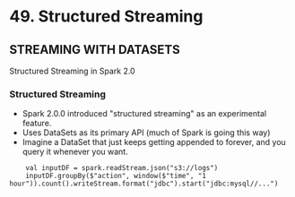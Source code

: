 # 49. Structured Streaming

## STREAMING WITH DATASETS
Structured Streaming in Spark 2.0

### Structured Streaming
* Spark 2.0.0 introduced "structured streaming" as an experimental feature.
* Uses DataSets as its primary API (much of Spark is going this way)
* Imagine a DataSet that just keeps getting appended to forever, and you query it whenever you want.
```
	val inputDF = spark.readStream.json("s3://logs")
	inputDF.groupBy($"action", window($"time", "1 hour")).count().writeStream.format("jdbc").start("jdbc:mysql//...")
```